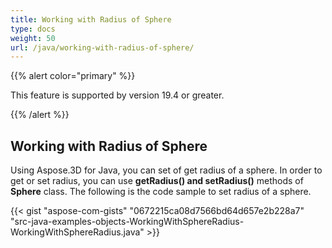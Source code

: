 ```yaml
---
title: Working with Radius of Sphere
type: docs
weight: 50
url: /java/working-with-radius-of-sphere/
---
```


{{% alert color="primary" %}} 

This feature is supported by version 19.4 or greater.

{{% /alert %}} 
## **Working with Radius of Sphere**
Using Aspose.3D for Java, you can set of get radius of a sphere. In order to get or set radius, you can use **getRadius() and setRadius()** methods of **Sphere** class. The following is the code sample to set radius of a sphere.  

{{< gist "aspose-com-gists" "0672215ca08d7566bd64d657e2b228a7" "src-java-examples-objects-WorkingWithSphereRadius-WorkingWithSphereRadius.java" >}}
